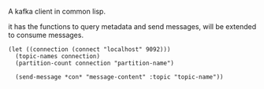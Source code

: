 A kafka client in common lisp.

it has the functions to query metadata and send messages, will be extended to consume messages.

```
(let ((connection (connect "localhost" 9092)))
  (topic-names connection)
  (partition-count connection "partition-name")
  
  (send-message *con* "message-content" :topic "topic-name"))

```

